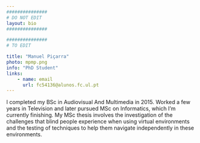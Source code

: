 ```yaml
---
###############
# DO NOT EDIT
layout: bio
###############

###############
# TO EDIT

title: "Manuel Piçarra"
photo: mpmp.png
info: "PhD Student"
links:
    - name: email
      url: fc54136@alunos.fc.ul.pt
---
```


I completed my BSc in Audiovisual And Multimedia in 2015. Worked a few years in Television and later pursued MSc on Informatics, which I’m currently finishing. My MSc thesis involves the investigation of the challenges that blind people experience when using virtual environments and the testing of techniques to help them navigate independently in these environments.